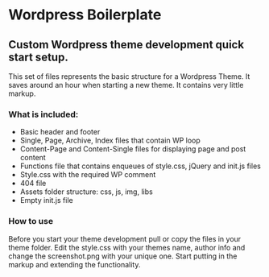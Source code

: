 Wordpress Boilerplate
==================

Custom Wordpress theme development quick start setup.
-----------------------------------------------------

This set of files represents the basic structure for a Wordpress Theme.
It saves around an hour when starting a new theme. It contains very little markup.

### What is included:

* Basic header and footer
* Single, Page, Archive, Index files that contain WP loop
* Content-Page and Content-Single files for displaying page and post content
* Functions file that contains enqueues of style.css, jQuery and init.js files
* Style.css with the required WP comment
* 404 file
* Assets folder structure: css, js, img, libs
* Empty init.js file

### How to use

Before you start your theme development pull or copy the files in your theme folder.
Edit the style.css with your themes name, author info and change the screenshot.png with
your unique one. Start putting in the markup and extending the functionality.
